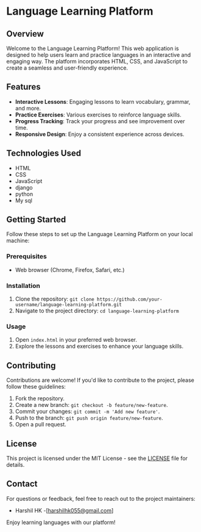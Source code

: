 # Language Learning Platform

## Overview
Welcome to the Language Learning Platform! This web application is designed to help users learn and practice languages in an interactive and engaging way. The platform incorporates HTML, CSS, and JavaScript to create a seamless and user-friendly experience.

## Features
- **Interactive Lessons**: Engaging lessons to learn vocabulary, grammar, and more.
- **Practice Exercises**: Various exercises to reinforce language skills.
- **Progress Tracking**: Track your progress and see improvement over time.
- **Responsive Design**: Enjoy a consistent experience across devices.

## Technologies Used
- HTML
- CSS
- JavaScript
- django
- python
- My sql

## Getting Started
Follow these steps to set up the Language Learning Platform on your local machine:

### Prerequisites
- Web browser (Chrome, Firefox, Safari, etc.)

### Installation
1. Clone the repository: `git clone https://github.com/your-username/language-learning-platform.git`
2. Navigate to the project directory: `cd language-learning-platform`

### Usage
1. Open `index.html` in your preferred web browser.
2. Explore the lessons and exercises to enhance your language skills.

## Contributing
Contributions are welcome! If you'd like to contribute to the project, please follow these guidelines:
1. Fork the repository.
2. Create a new branch: `git checkout -b feature/new-feature`.
3. Commit your changes: `git commit -m 'Add new feature'`.
4. Push to the branch: `git push origin feature/new-feature`.
5. Open a pull request.

## License
This project is licensed under the MIT License - see the [LICENSE](LICENSE) file for details.


## Contact
For questions or feedback, feel free to reach out to the project maintainers:

- Harshil HK -[harshilhk055@gmail.com]

Enjoy learning languages with our platform!
